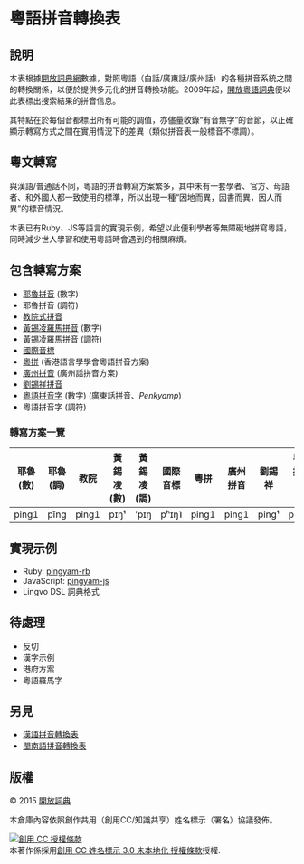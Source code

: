 # 粵語拼音轉換表

## 說明

本表根據[開放詞典網](https://kaifangcidian.com/)數據，對照粵語（白話/廣東話/廣州話）的各種拼音系統之間的轉換關係，以便於提供多元化的拼音轉換功能。2009年起，[開放粵語詞典](https://kaifangcidian.com/han/yue)便以此表標出搜索結果的拼音信息。

其特點在於每個音都標出所有可能的調值，亦儘量收錄“有音無字”的音節，以正確顯示轉寫方式之間在實用情況下的差異（類似拼音表一般標音不標調）。

## 粵文轉寫

與漢語/普通話不同，粵語的拼音轉寫方案繁多，其中未有一套學者、官方、母語者、和外國人都一致使用的標準，所以出現一種“因地而異，因書而異，因人而異”的標音情況。

本表已有Ruby、JS等語言的實現示例，希望以此便利學者等無障礙地拼寫粵語，同時減少世人學習和使用粵語時會遇到的相關麻煩。

## 包含轉寫方案

* [耶魯拼音](https://zh.wikipedia.org/wiki/耶魯拼音) (數字)
* 耶魯拼音 (調符)
* [教院式拼音](https://zh.wikipedia.org/wiki/教育學院拼音方案)
* [黃錫凌羅馬拼音](https://zh.wikipedia.org/wiki/黃錫凌羅馬拼音) (數字)
* 黃錫凌羅馬拼音 (調符)
* [國際音標](https://zh.wikipedia.org/wiki/國際音標)
* [粵拼](https://zh.wikipedia.org/wiki/香港語言學學會粵語拼音方案) (香港語言學學會粵語拼音方案)
* [廣州拼音](https://zh.wikipedia.org/wiki/廣州話拼音方案) (廣州話拼音方案)
* [劉錫祥拼音](https://zh.wikipedia.org/wiki/劉錫祥拼音)
* [粵語拼音字](https://zh-yue.wikipedia.org/wiki/廣東話拼音) (數字) (廣東話拼音、_Penkyamp_)
* 粵語拼音字 (調符)


### 轉寫方案一覽

耶魯 (數) | 耶魯 (調) | 教院 | 黃錫凌 (數) | 黃錫凌 (調) | 國際音標 | 粵拼 | 廣州拼音 | 劉錫祥 | 粵語拼音字 (數) | 粵語拼音字 (調)
-------- | -------- | ---- | ---------- | ---------- | ------- | ---- | ------- | ----- | ------------- | -------------
ping1 | pīng | ping1 | pɪŋ¹ | 'pɪŋ | pʰɪŋ˥ | ping1 | ping1 | ping¹ | penk1 | pënk

## 實現示例

* Ruby: [pingyam-rb](https://github.com/dohliam/pingyam-rb)
* JavaScript: [pingyam-js](https://github.com/dohliam/pingyam-js)
* Lingvo DSL 詞典格式

## 待處理

* 反切
* 漢字示例
* 港府方案
* 粵語羅馬字

## 另見

* [漢語拼音轉換表](https://github.com/kfcd/pinyin)
* [閩南語拼音轉換表](https://github.com/kfcd/pheng-im)

## 版權

© 2015 [開放詞典](https://www.kaifangcidian.com)

本倉庫內容依照創作共用（創用CC/知識共享）姓名標示（署名）協議發佈。

<a rel="license" href="https://creativecommons.org/licenses/by/3.0/"><img alt="創用 CC 授權條款" style="border-width:0" src="https://i.creativecommons.org/l/by/3.0/88x31.png" /></a><br />本著作係採用<a rel="license" href="https://creativecommons.org/licenses/by/3.0/">創用 CC 姓名標示 3.0 未本地化 授權條款</a>授權.
